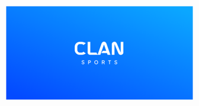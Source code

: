 <h1 align="Center">
<img src="Readme_files/Clan_Sports_banner_ReadmeMD.png" alt="Clan Sports">
</h1>

